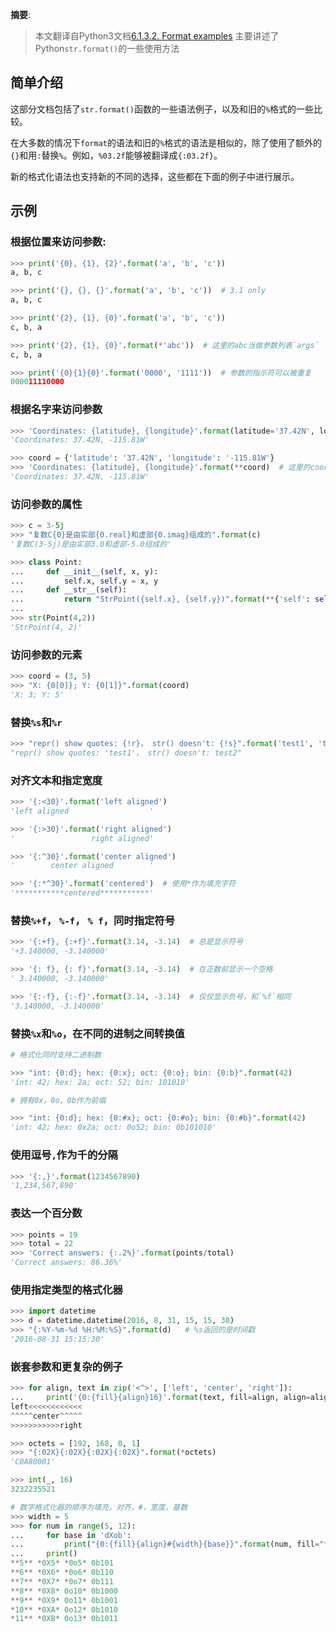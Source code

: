 
__摘要__:

> 本文翻译自Python3文档[6.1.3.2. Format examples](https://docs.python.org/3/library/string.html#format-examples)
> 主要讲述了Python`str.format()`的一些使用方法


<!--more-->


## 简单介绍
这部分文档包括了`str.format()`函数的一些语法例子，以及和旧的`%`格式的一些比较。

在大多数的情况下`format`的语法和旧的`%`格式的语法是相似的，除了使用了额外的`{}`和用`:`替换`%`。例如，`%03.2f`能够被翻译成`{:03.2f}`。

新的格式化语法也支持新的不同的选择，这些都在下面的例子中进行展示。


## 示例

### 根据位置来访问参数:

```python
>>> print('{0}, {1}, {2}'.format('a', 'b', 'c'))
a, b, c
```

```python
>>> print('{}, {}, {}'.format('a', 'b', 'c'))  # 3.1 only
a, b, c
```

```python
>>> print('{2}, {1}, {0}'.format('a', 'b', 'c'))
c, b, a
```

```python
>>> print('{2}, {1}, {0}'.format(*'abc'))  # 这里的abc当做参数列表`args`
c, b, a
```

```python
>>> print('{0}{1}{0}'.format('0000', '1111'))  # 参数的指示符可以被重复
000011110000
```

### 根据名字来访问参数


```python
>>> 'Coordinates: {latitude}, {longitude}'.format(latitude='37.42N', longitude='-115.81W')
'Coordinates: 37.42N, -115.81W'
```

```python
>>> coord = {'latitude': '37.42N', 'longitude': '-115.81W'}
>>> 'Coordinates: {latitude}, {longitude}'.format(**coord)  # 这里的coord被当做了键值对参数
'Coordinates: 37.42N, -115.81W'
```

### 访问参数的属性

```python
>>> c = 3-5j
>>> "复数C{0}是由实部{0.real}和虚部{0.imag}组成的".format(c)
'复数C(3-5j)是由实部3.0和虚部-5.0组成的'
```

```python
>>> class Point:
...     def __init__(self, x, y):
...         self.x, self.y = x, y
...     def __str__(self):
...         return "StrPoint({self.x}, {self.y})".format(**{'self': self})
...
>>> str(Point(4,2))
'StrPoint(4, 2)'
```

### 访问参数的元素


```python
>>> coord = (3, 5)
>>> "X: {0[0]}; Y: {0[1]}".format(coord)
'X: 3; Y: 5'
```

### 替换`%s`和`%r`

```python
>>> "repr() show quotes: {!r}， str() doesn't: {!s}".format('test1', 'test2')
"repr() show quotes: 'test1'， str() doesn't: test2"
```

### 对齐文本和指定宽度

```python
>>> '{:<30}'.format('left aligned')
'left aligned                  '
```

```python
>>> '{:>30}'.format('right aligned')
'                 right aligned'
```

```python
>>> '{:^30}'.format('center aligned')
'        center aligned        '
```

```python
>>> '{:*^30}'.format('centered')  # 使用*作为填充字符
'***********centered***********'
```

### 替换`%+f`， `%-f`， `% f`，同时指定符号

```python
>>> '{:+f}, {:+f}'.format(3.14, -3.14)  # 总是显示符号
'+3.140000, -3.140000'
```

```python
>>> '{: f}, {: f}'.format(3.14, -3.14)  # 在正数前显示一个空格
' 3.140000, -3.140000'
```

```python
>>> '{:-f}, {:-f}'.format(3.14, -3.14)  # 仅仅显示负号，和`%f`相同
'3.140000, -3.140000'
```

### 替换`%x`和`%o`，在不同的进制之间转换值

```python
# 格式化同时支持二进制数

>>> "int: {0:d}; hex: {0:x}; oct: {0:o}; bin: {0:b}".format(42)
'int: 42; hex: 2a; oct: 52; bin: 101010'
```

```python
# 拥有0x，0o，0b作为前缀

>>> "int: {0:d}; hex: {0:#x}; oct: {0:#o}; bin: {0:#b}".format(42)
'int: 42; hex: 0x2a; oct: 0o52; bin: 0b101010'
```

### 使用逗号`,`作为千的分隔

```python
>>> '{:,}'.format(1234567890)
'1,234,567,890'
```

### 表达一个百分数

```python
>>> points = 19
>>> total = 22
>>> 'Correct answers: {:.2%}'.format(points/total)
'Correct answers: 86.36%'
```

### 使用指定类型的格式化器

```python
>>> import datetime
>>> d = datetime.datetime(2016, 8, 31, 15, 15, 30)
>>> "{:%Y-%m-%d %H:%M:%S}".format(d)   # %s返回的是时间戳
'2016-08-31 15:15:30'
```

### 嵌套参数和更复杂的例子

```python
>>> for align, text in zip('<^>', ['left', 'center', 'right']):
...     print('{0:{fill}{align}16}'.format(text, fill=align, align=align))
left<<<<<<<<<<<<
^^^^^center^^^^^
>>>>>>>>>>>right
```

```python
>>> octets = [192, 168, 0, 1]
>>> "{:02X}{:02X}{:02X}{:02X}".format(*octets)
'C0A80001'
```

```python
>>> int(_, 16)
3232235521
```

```python
# 数字格式化器的顺序为填充，对齐，#，宽度，基数
>>> width = 5
>>> for num in range(5, 12):
...     for base in 'dXob':
...         print("{0:{fill}{align}#{width}{base}}".format(num, fill="*", align="^", base=base, width=width), end=' ')
...     print()
**5** *0X5* *0o5* 0b101
**6** *0X6* *0o6* 0b110
**7** *0X7* *0o7* 0b111
**8** *0X8* 0o10* 0b1000
**9** *0X9* 0o11* 0b1001
*10** *0XA* 0o12* 0b1010
*11** *0XB* 0o13* 0b1011
```
